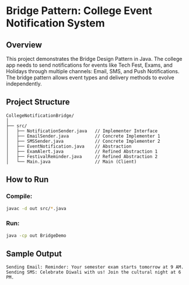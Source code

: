 # Bridge Pattern: College Event Notification System

## Overview

This project demonstrates the Bridge Design Pattern in Java.
The college app needs to send notifications for events like Tech Fest, Exams, and Holidays through multiple channels: Email, SMS, and Push Notifications.
The bridge pattern allows event types and delivery methods to evolve independently.



## Project Structure

```
CollegeNotificationBridge/
│
├── src/
│   ├── NotificationSender.java   // Implementer Interface
│   ├── EmailSender.java          // Concrete Implementer 1
│   ├── SMSSender.java            // Concrete Implementer 2
│   ├── EventNotification.java    // Abstraction
│   ├── ExamAlert.java            // Refined Abstraction 1
│   ├── FestivalReminder.java     // Refined Abstraction 2
│   └── Main.java                 // Main (Client)
```



## How to Run

### Compile:

```bash
javac -d out src/*.java
```

### Run:

```bash
java -cp out BridgeDemo
```



## Sample Output

```
Sending Email: Reminder: Your semester exam starts tomorrow at 9 AM.
Sending SMS: Celebrate Diwali with us! Join the cultural night at 6 PM.

```

